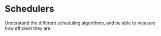 # Schedulers
Understand the different scheduling algorithms, and be able to measure how efficient they are
